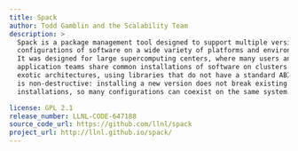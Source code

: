 ```yaml
---
title: Spack
author: Todd Gamblin and the Scalability Team
description: >
  Spack is a package management tool designed to support multiple versions and
  configurations of software on a wide variety of platforms and environments.
  It was designed for large supercomputing centers, where many users and
  application teams share common installations of software on clusters with
  exotic architectures, using libraries that do not have a standard ABI. Spack
  is non-destructive: installing a new version does not break existing
  installations, so many configurations can coexist on the same system.

license: GPL 2.1
release_number: LLNL-CODE-647188
source_code_url: https://github.com/llnl/spack
project_url: http://llnl.github.io/spack/
---
```

